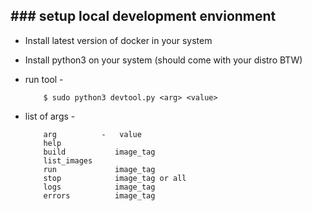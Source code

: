 ## ### setup local development envionment 

- Install latest version of docker in your system
- Install python3 on your system (should come with your distro BTW)

- run tool - 
    ```
        $ sudo python3 devtool.py <arg> <value>
    ```
- list of args -
    ``` 
        arg          -   value
        help       
        build           image_tag 
        list_images 
        run             image_tag 
        stop            image_tag or all
        logs            image_tag
        errors          image_tag
    ```